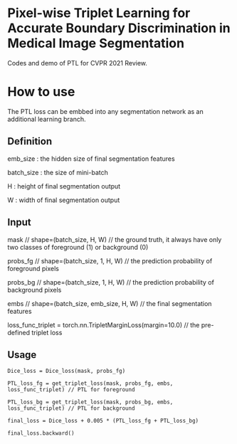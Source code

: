 # Pixel-wise Triplet Learning for Accurate Boundary Discrimination in Medical Image Segmentation
Codes and demo of PTL for CVPR 2021 Review.

# How to use
The PTL loss can be embbed into any segmentation network as an additional learning branch.
## Definition
emb_size : the hidden size of final segmentation features

batch_size : the size of mini-batch

H : height of final segmentation output

W : width of final segmentation output

## Input
mask // shape=(batch_size, H, W) // the ground truth, it always have only two classes of foreground (1) or background (0)

probs_fg // shape=(batch_size, 1, H, W) // the prediction probability of foreground pixels

probs_bg // shape=(batch_size, 1, H, W) // the prediction probability of background pixels

embs // shape=(batch_size, emb_size, H, W) // the final segmentation features

loss_func_triplet = torch.nn.TripletMarginLoss(margin=10.0) // the pre-defined triplet loss

## Usage
```
Dice_loss = Dice_loss(mask, probs_fg)

PTL_loss_fg = get_triplet_loss(mask, probs_fg, embs, loss_func_triplet) // PTL for foreground

PTL_loss_bg = get_triplet_loss(mask, probs_bg, embs, loss_func_triplet) // PTL for background

final_loss = Dice_loss + 0.005 * (PTL_loss_fg + PTL_loss_bg)

final_loss.backward()
```
